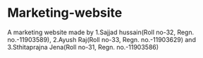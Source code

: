 # Marketing-website 
A marketing website made by 
1.Sajjad hussain(Roll no-32, Regn. no.-11903589), 
2.Ayush Raj(Roll no-33, Regn. no.-11903629) and 
3.Sthitaprajna Jena(Roll no-31, Regn. no.-11903586)
